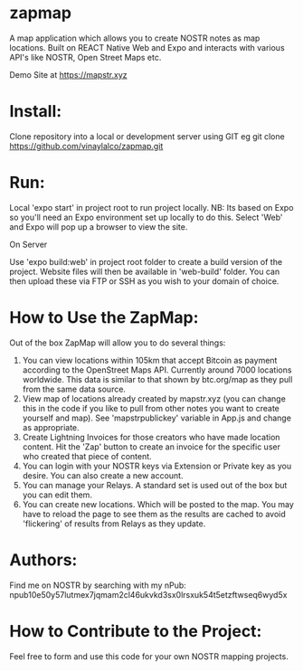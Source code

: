 # zapmap
A map application which allows you to create NOSTR notes as map locations. Built on REACT Native Web and Expo and interacts with various API's like NOSTR, Open Street Maps etc.

Demo Site at https://mapstr.xyz

# Install:
Clone repository into a local or development server using GIT eg git clone https://github.com/vinaylalco/zapmap.git

# Run:

Local
'expo start' in project root to run project locally. NB: Its based on Expo so you'll need an Expo environment set up locally to do this. Select 'Web' and Expo will pop up a browser to view the site.

On Server

Use 'expo build:web' in project root folder to create a build version of the project. Website files will then be available in 'web-build' folder. You can then upload these via FTP or SSH as you wish to your domain of choice.

# How to Use the ZapMap:

Out of the box ZapMap will allow you to do several things:

1. You can view locations within 105km that accept Bitcoin as payment according to the OpenStreet Maps API. Currently around 7000 locations worldwide. This data is similar to that shown by btc.org/map as they pull from the same data source.
2. View map of locations already created by mapstr.xyz (you can change this in the code if you like to pull from other notes you want to create yourself and map). See 'mapstrpublickey' variable in App.js and change as appropriate.
3. Create Lightning Invoices for those creators who have made location content. Hit the 'Zap' button to create an invoice for the specific user who created that piece of content.
4. You can login with your NOSTR keys via Extension or Private key as you desire. You can also create a new account.
5. You can manage your Relays. A standard set is used out of the box but you can edit them.
6. You can create new locations. Which will be posted to the map. You may have to reload the page to see them as the results are cached to avoid 'flickering' of results from Relays as they update.

# Authors:
Find me on NOSTR by searching with my nPub: npub10e50y57lutmex7jqmam2cl46ukvkd3sx0lrsxuk54t5etzftwseq6wyd5x

# How to Contribute to the Project:
Feel free to form and use this code for your own NOSTR mapping projects.
